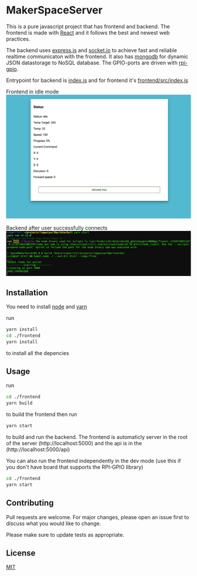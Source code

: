 # MakerSpaceServer

This is a pure javascript project that has frontend and backend. The frontend is made with [React](https://reactjs.org/) and it follows the best and newest web practices.

The backend uses [express.js](https://expressjs.com/) and [socket.io](https://socket.io/) to achieve fast and reliable realtime communicaton with the frontend. It also has [mongodb](https://www.mongodb.com/) for dynamic JSON datastorage to NoSQL database. The GPIO-ports are driven with [rpi-gpio](https://github.com/JamesBarwell/rpi-gpio.js).

Entrypoint for backend is [index.js](./index.js) and for frontend it's [frontend/src/index.js](./frontend/src/index.js)

Frontend in idle mode
![frontend](./frontend.png)

Backend after user successfully connects
![backend](./backend.png)

## Installation

You need to install [node](https://nodejs.org/en/) and [yarn](https://yarnpkg.com/lang/en/)

run

```bash
yarn install
cd ./frontend
yarn install
```

to install all the depencies

## Usage

run

```bash
cd ./frontend
yarn build
```

to build the frontend
then
run

```bash
yarn start
```

to build and run the backend. The frontend is automaticly server in the root of the server (http://localhost:5000)
and the api is in the (http://localhost:5000/api)

You can also run the frontend independently in the dev mode (use this if you don't have board that supports the RPI-GPIO library)

```bash
cd ./frontend
yarn start
```

## Contributing

Pull requests are welcome. For major changes, please open an issue first to discuss what you would like to change.

Please make sure to update tests as appropriate.

## License

[MIT](https://choosealicense.com/licenses/mit/)
